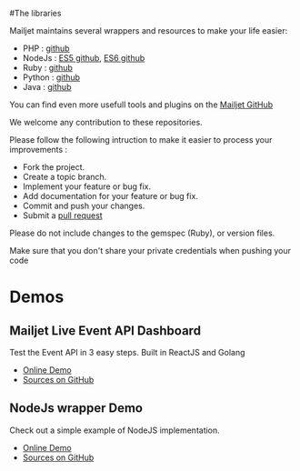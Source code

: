 #The libraries

Mailjet maintains several wrappers and resources to make your life easier: 

 - PHP : <a href="https://github.com/mailjet/mailjet-apiv3-php-simple" target="_blank">github</a>
 - NodeJs : <a href="https://github.com/mailjet/mailjet-apiv3-nodejs" target="_blank">ES5 github</a>, <a href="https://github.com/mailjet/mailjet-apiv3-nodejs-es2015" target="_blank">ES6 github</a> 
 - Ruby : <a href="https://github.com/mailjet/mailjet-gem" target="_blank">github</a>
 - Python : <a href="https://github.com/mailjet/mailjet-apiv3-python" target="_blank">github</a>
 - Java : <a href="https://github.com/mailjet/mailjet-apiv3-java" target="_blank">github</a>

You can find even more usefull tools and plugins on the <a href="https://github.com/mailjet" target="_blank">Mailjet GitHub</a>

We welcome any contribution to these repositories.  

Please follow the following intruction to make it easier to process your improvements : 

 - Fork the project.
 - Create a topic branch.
 - Implement your feature or bug fix.
 - Add documentation for your feature or bug fix.
 - Commit and push your changes.
 - Submit a <a href="https://help.github.com/articles/using-pull-requests/#sending-the-pull-request" target="_blank">pull request</a>

Please do not include changes to the gemspec (Ruby), or version files.

<aside class="notice">Make sure that you don't share your private credentials when pushing your code</aside>

# Demos

## Mailjet Live Event API Dashboard

Test the Event API in 3 easy steps. Built in ReactJS and Golang

 - <a href="https://live-event-dashboard-demo.mailjet.com/" target="_blank">Online Demo</a>
 - <a href="https://github.com/arnaudbreton/mailjet-live-event-dashboard" target="_blank">Sources on GitHub</a> 

## NodeJs wrapper Demo

Check out a simple example of NodeJS implementation.

 - <a href="https://nodejs-wrapper-demo.mailjet.com/" target="_blank">Online Demo</a>
 - <a href="https://github.com/GuillaumeBadi/mailjet-js-tutorial" target="_blank">Sources on GitHub</a> 



